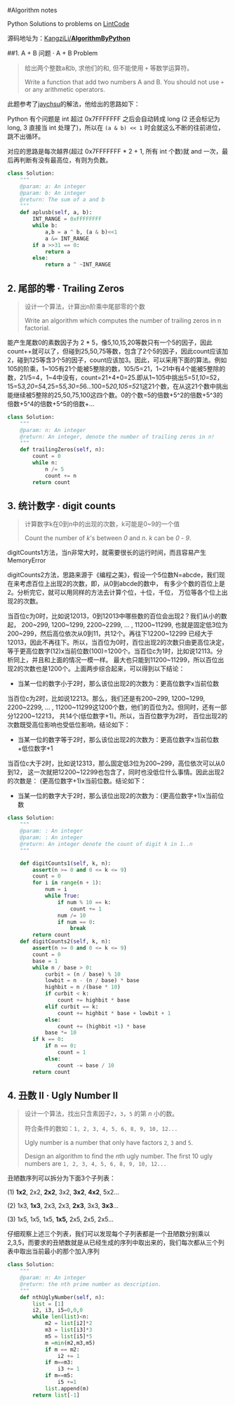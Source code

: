 #Algorithm notes

Python Solutions to problems on [LintCode](http://www.lintcode.com) 

源码地址为：[KangziLi/**AlgorithmByPython**](https://github.com/KangziLi/AlgorithmByPython)

##1. A + B 问题 · A + B Problem

> 给出两个整数a和b, 求他们的和, 但不能使用 `+` 等数学运算符。
>
> Write a function that add two numbers A and B. You should not use `+` or any arithmetic operators.

此题参考了[jaychsu](https://github.com/jaychsu/algorithm/blob/master/shared/calculator_in_bit.py)的解法，他给出的思路如下：

Python 有个问题是 int 超过 0x7FFFFFFF 之后会自动转成 long (2 还会标记为 long, 3 直接当 int 处理了)，所以在 `(a & b) << 1` 时会就这么不断的往前进位，跳不出循环。

对应的思路是每次越界(超过 0x7FFFFFFF * 2 + 1, 所有 int 个数)就 and 一次，最后再判断有没有最高位，有则为负数。

```python
class Solution:
    """
    @param: a: An integer
    @param: b: An integer
    @return: The sum of a and b
    """
    def aplusb(self, a, b):
        INT_RANGE = 0xFFFFFFFF
        while b:
            a,b = a ^ b, (a & b)<<1
            a &= INT_RANGE
        if a >>31 == 0:
            return a
        else:
            return a ^ ~INT_RANGE
```

## 2. 尾部的零 · Trailing Zeros

> 设计一个算法，计算出n阶乘中尾部零的个数
>
> Write an algorithm which computes the number of trailing zeros in n factorial.
>

能产生尾数0的素数因子为 2 * 5，像5,10,15,20等数只有一个5的因子，因此count++就可以了，但碰到25,50,75等数，包含了2个5的因子，因此count应该加2，碰到125等含3个5的因子，count应该加3。因此，可以采用下面的算法。例如105的阶乘，1~105有21个能被5整除的数，105/5=21，1~21中有4个能被5整除的数，21/5=4，1~4中没有，count=21+4+0=25.即从1~105中挑出5=5*1,10=5*2，15=5*3,20=5*4,25=5*5,30=5*6...100=5*20,105=5*21这21个数，在从这21个数中挑出能继续被5整除的25,50,75,100这四个数。0的个数=5的倍数+5^2的倍数+5^3的倍数+5^4的倍数+5^5的倍数+...

```python
class Solution:
    """
    @param: n: An integer
    @return: An integer, denote the number of trailing zeros in n!
    """
    def trailingZeros(self, n):
        count = 0
        while n:
            n /= 5
            count += n
        return count
```

## 3. 统计数字 · digit counts

> 计算数字k在0到n中的出现的次数，k可能是0~9的一个值
>
> Count the number of *k*'s between *0* and *n*. *k* can be *0* - *9*.

digitCounts1方法，当n非常大时，就需要很长的运行时间，而且容易产生MemoryError

digitCounts2方法，思路来源于《编程之美》，假设一个5位数N=abcde，我们现在来考虑百位上出现2的次数，即，从0到abcde的数中， 有多少个数的百位上是2。分析完它，就可以用同样的方法去计算个位，十位，千位， 万位等各个位上出现2的次数。

当百位c为0时，比如说12013，0到12013中哪些数的百位会出现2？我们从小的数起， 200~299, 1200~1299, 2200~2299, … , 11200~11299, 也就是固定低3位为200~299，然后高位依次从0到11，共12个。再往下12200~12299 已经大于12013，因此不再往下。所以，当百位为0时，百位出现2的次数只由更高位决定， 等于更高位数字(12)x当前位数(100)=1200个。当百位c为1时，比如说12113。分析同上，并且和上面的情况一模一样。 最大也只能到11200~11299，所以百位出现2的次数也是1200个。上面两步综合起来，可以得到以下结论：

- 当某一位的数字小于2时，那么该位出现2的次数为：更高位数字x当前位数

当百位c为2时，比如说12213。那么，我们还是有200~299, 1200~1299, 2200~2299, … , 11200~11299这1200个数，他们的百位为2。但同时，还有一部分12200~12213， 共14个(低位数字+1)。所以，当百位数字为2时， 百位出现2的次数既受高位影响也受低位影响，结论如下：

- 当某一位的数字等于2时，那么该位出现2的次数为：更高位数字x当前位数+低位数字+1

当百位c大于2时，比如说12313，那么固定低3位为200~299，高位依次可以从0到12， 这一次就把12200~12299也包含了，同时也没低位什么事情。因此出现2的次数是： (更高位数字+1)x当前位数。结论如下：

- 当某一位的数字大于2时，那么该位出现2的次数为：(更高位数字+1)x当前位数

```python
class Solution:
    """
    @param: : An integer
    @param: : An integer
    @return: An integer denote the count of digit k in 1..n
    """

    def digitCounts1(self, k, n):
        assert(n >= 0 and 0 <= k <= 9)
        count = 0
        for i in range(n + 1):
            num = i
            while True:
                if num % 10 == k:
                    count += 1
                num /= 10
                if num == 0:
                    break
        return count
    def digitCounts2(self, k, n):
        assert(n >= 0 and 0 <= k <= 9)
        count = 0
        base = 1
        while n / base > 0:
            curbit = (n / base) % 10
            lowbit = n - (n / base) * base
            highbit = n /(base * 10)
            if curbit < k:
                count += highbit * base
            elif curbit == k:
                count += highbit * base + lowbit + 1
            else:
                count += (highbit +1) * base
            base *= 10
        if k == 0:
            if n == 0:
                count = 1
            else:
                count -= base / 10 
        return count
```

## 4. 丑数 II · Ugly Number II

> 设计一个算法，找出只含素因子`2`，`3`，`5` 的第 *n* 小的数。
>
> 符合条件的数如：`1, 2, 3, 4, 5, 6, 8, 9, 10, 12...`
>
> Ugly number is a number that only have factors `2`, `3` and `5`.
>
> Design an algorithm to find the *n*th ugly number. The first 10 ugly numbers are `1, 2, 3, 4, 5, 6, 8, 9, 10, 12...`

丑陋数序列可以拆分为下面3个子列表：

(1) **1x2**,  2x2, **2x2**, 3x2, **3x2**, **4x2**, 5x2...

(2) 1x3,  **1x3**, 2x3, 2x3, **2x3**, 3x3, **3x3**...

(3) 1x5,  1x5, 1x5, **1x5,** 2x5, 2x5, 2x5...

仔细观察上述三个列表，我们可以发现每个子列表都是一个丑陋数分别乘以2,3,5，而要求的丑陋数就是从已经生成的序列中取出来的，我们每次都从三个列表中取出当前最小的那个加入序列

```python
class Solution:
    """
    @param: n: An integer
    @return: the nth prime number as description.
    """
    def nthUglyNumber(self, n):
        list = [1]
        i2, i3, i5=0,0,0
        while len(list)<n:
            m2 = list[i2]*2
            m3 = list[i3]*3
            m5 = list[i5]*5
            m =min(m2,m3,m5)
            if m == m2:
                i2 += 1
            if m==m3:
                i3 += 1
            if m==m5:
                i5 +=1
            list.append(m)
        return list[-1]
```

## 